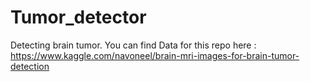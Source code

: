 # Tumor_detector
Detecting brain tumor.
You can find Data for this repo here : https://www.kaggle.com/navoneel/brain-mri-images-for-brain-tumor-detection
